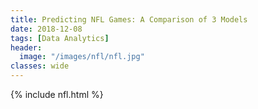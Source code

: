 ```yaml
---
title: Predicting NFL Games: A Comparison of 3 Models
date: 2018-12-08
tags: [Data Analytics]
header:
  image: "/images/nfl/nfl.jpg"
classes: wide
---
```



{% include nfl.html %}
